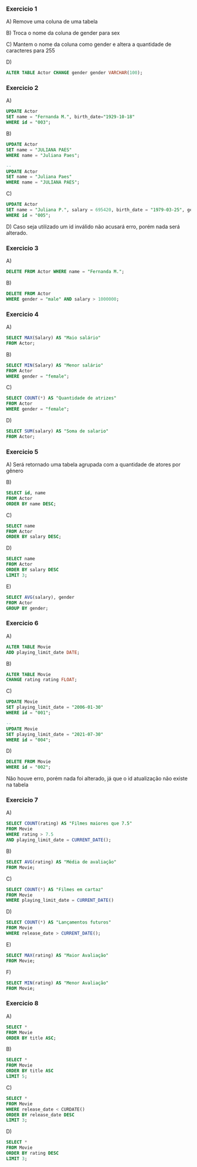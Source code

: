 ### Exercicio 1

A)
Remove uma coluna de uma tabela

B)
Troca o nome da coluna de gender para sex

C)
Mantem o nome da coluna como gender e altera a quantidade de caracteres para 255

D)
```sql
ALTER TABLE Actor CHANGE gender gender VARCHAR(100);
```

### Exercicio 2

A)
```sql
UPDATE Actor
SET name = "Fernanda M.", birth_date="1929-10-18"
WHERE id = "003";
```

B)
```sql
UPDATE Actor
SET name = "JULIANA PAES"
WHERE name = "Juliana Paes";

--
UPDATE Actor
SET name = "Juliana Paes"
WHERE name = "JULIANA PAES";

```

C)
```sql
UPDATE Actor
SET name = "Juliana P.", salary = 695420, birth_date = "1979-03-25", gender="male"
WHERE id = "005";
```

D)
Caso seja utilizado um id inválido não acusará erro, porém nada será alterado.

### Exercicio 3

A)
```sql
DELETE FROM Actor WHERE name = "Fernanda M.";
```

B)
```sql
DELETE FROM Actor
WHERE gender = "male" AND salary > 1000000;
```

### Exercicio 4

A)
```sql
SELECT MAX(Salary) AS "Maio salário"
FROM Actor;
```

B)
```sql
SELECT MIN(Salary) AS "Menor salário"
FROM Actor
WHERE gender = "female";
```

C)
```sql
SELECT COUNT(*) AS "Quantidade de atrizes"
FROM Actor
WHERE gender = "female";
```

D)
```sql
SELECT SUM(salary) AS "Soma de salario"
FROM Actor;
```

### Exercicio 5

A)
Será retornado uma tabela agrupada com a quantidade de atores por gênero

B)
```sql
SELECT id, name
FROM Actor
ORDER BY name DESC;
```

C)
```sql
SELECT name
FROM Actor
ORDER BY salary DESC;
```

D)
```sql
SELECT name
FROM Actor
ORDER BY salary DESC
LIMIT 3;
```

E)
```sql
SELECT AVG(salary), gender
FROM Actor
GROUP BY gender;
```

### Exercicio 6

A)
```sql
ALTER TABLE Movie
ADD playing_limit_date DATE;
```

B)
```sql
ALTER TABLE Movie
CHANGE rating rating FLOAT;
```

C)
```sql
UPDATE Movie
SET playing_limit_date = "2006-01-30"
WHERE id = "001";

--
UPDATE Movie
SET playing_limit_date = "2021-07-30"
WHERE id = "004";
```

D)
```sql
DELETE FROM Movie
WHERE id = "002";
```
Não houve erro, porém nada foi alterado, já que o id atualização não existe na tabela

### Exercicio 7

A)
```sql
SELECT COUNT(rating) AS "Filmes maiores que 7.5"
FROM Movie
WHERE rating > 7.5
AND playing_limit_date = CURRENT_DATE();
```

B)
```sql
SELECT AVG(rating) AS "Média de avaliação"
FROM Movie;
```

C)
```sql
SELECT COUNT(*) AS "Filmes em cartaz"
FROM Movie
WHERE playing_limit_date = CURRENT_DATE()
```

D)
```sql
SELECT COUNT(*) AS "Lançamentos futuros"
FROM Movie
WHERE release_date > CURRENT_DATE();
```

E)
```sql
SELECT MAX(rating) AS "Maior Avaliação"
FROM Movie;
```


F)
```sql
SELECT MIN(rating) AS "Menor Avaliação"
FROM Movie;
```

### Exercicio 8

A)
```sql
SELECT *
FROM Movie
ORDER BY title ASC;
```

B)
```sql
SELECT *
FROM Movie
ORDER BY title ASC
LIMIT 5;
```


C)
```sql
SELECT *
FROM Movie
WHERE release_date < CURDATE()
ORDER BY release_date DESC
LIMIT 3;
```


D)
```sql
SELECT *
FROM Movie
ORDER BY rating DESC
LIMIT 3;
```